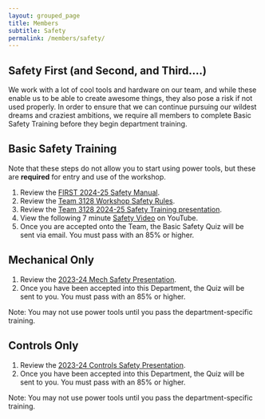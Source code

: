 ```yaml
---
layout: grouped_page
title: Members
subtitle: Safety
permalink: /members/safety/
---
```


## Safety First (and Second, and Third....)

We work with a lot of cool tools and hardware on our team, and while these enable us to be able to create awesome things, they also pose a risk if not used properly. In order to ensure that we can continue pursuing our wildest dreams and craziest ambitions, we require all members to complete Basic Safety Training before they begin department training.

## Basic Safety Training
Note that these steps do not allow you to start using power tools, but these are **required** for entry and use of the workshop. 
<!--Returning members must complete training **by September 7th, 2020** and new members must complete training **by October 9th, 2020**.
-->
1. Review the [FIRST 2024-25 Safety Manual](https://www.firstinspires.org/sites/default/files/uploads/resource_library/frc/team-resources/safety/ftc-frc-safety-manual.pdf).
2. Review the [Team 3128 Workshop Safety Rules](https://docs.google.com/document/d/1nYqvwFn5xRr-1jk9-vlLSsV7AiPaDh8qmtqLhM4uo1s/edit?usp=sharing).
3. Review the [Team 3128 2024-25 Safety Training presentation](https://docs.google.com/presentation/d/1q25w3A8jWGKoV8YpriJZneVbZIbcRmN-/edit?usp=sharing&ouid=111489500313563659154&rtpof=true&sd=true).
4. View the following 7 minute [Safety Video](https://www.youtube.com/watch?v=fivMiePNjCc) on YouTube.
5. Once you are accepted onto the Team, the Basic Safety Quiz will be sent via email. You must pass with an 85% or higher.

<!-- 5. Take the [Team 3128 Safety Quiz](https://forms.gle/YeU6LYZDWd2xato26). To complete Safety Training, you must pass this quiz with a **score of 85% or higher**. As aforementioned on the [members page](/members/index/), the safety quiz also requests the submission for the Parent and Consent Waiver and Code of Conduct Form. If you retake the safety quiz, you do not need to submit your consent forms again; please only submit your consent forms the first time you take the quiz.

## So you want to use power tools?
<!--If you have completed all the steps above but are interested in joining Mechanical (or Construction) or Controls (electrical and software), you will need to view the following presentations and complete their corresponding quizzes.

Our Mechanical and Controls departments have reached capacity for the 2020-2021 season, but their respective safety presentations and quizzes can be found below.--->

<!--Their respective safety quizzes for the 2020-2021 season are not yet available.-->

<!--
If you still need to complete the Mechanical or Controls safety quizzes, contact [Chris Low](mailto:chris@team3128.org).
-->

<!--
If you have completed all of the steps above but are interested in joining the Mechanical or Controls departments, you will need to view the following presentations and complete their corresponding quizzes. Currently the quizzes are not available to take, but they will be coming soon!
-->

## **Mechanical Only**
<!--View the 2019-2020 Team 3128 Mech & Construction Safety presentation [here](https://docs.google.com/presentation/d/1YvJPzw82Gi9E48YD2QIbKN_-VQ8OFdi9ijYC6f_wuPY/edit#slide=id.g4266068401_3_70).
-->

<!--Reviewing the presentation *does not* mean you may use power tools.-->

1. Review the [2023-24 Mech Safety Presentation](https://docs.google.com/presentation/d/1jfGUv00QVoFKqPJIQEbZsmQs9rUB-WVTbjFAoQHi4Oc/edit?usp=sharing).
2. Once you have been accepted into this Department, the Quiz will be sent to you. You must pass with an 85% or higher.

Note: You may not use power tools until you pass the department-specific training.

## **Controls Only**
<!--View the 2019-2020 Team 3128 Controls/Electrical Safety presentation [here](https://docs.google.com/presentation/d/1phLBXfwegA6CF1v4O8o42MFOhwMspqC9bcXLJtz_uXo/edit?usp=sharing).-->

<!--Reviewing the presentation *does not* mean you may use power tools.-->

1. Review the [2023-24 Controls Safety Presentation](https://docs.google.com/presentation/d/15rOlVimp-c_Ei6aCcyFi2YvOZMwGqjz4QilOpIbUDpA/edit?usp=sharing).
2. Once you have been accepted into this Department, the Quiz will be sent to you. You must pass with an 85% or higher.

Note: You may not use power tools until you pass the department-specific training.
